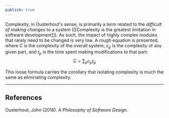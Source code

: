 ```yaml
---
publish: true
---
```


Complexity, in Ousterhout's sense, is primarily a term related to the *difficult of making changes* to a system ([[Complexity is the greatest limitation in software development]]). As such, the impact of highly complex modules that rarely need to be changed is very low. A rough equation is presented, where $C$ is the complexity of the overall system, $c_p$ is the complexity of any given part, and $t_p$ is the time spent making modifications to that part:
$$C = \sum_{p} c_p t_p$$

This loose formula carries the corollary that isolating complexity is much the same as eliminating complexity.

-----
## References
Ousterhout, John (2018). *A Philosophy of Software Design*.